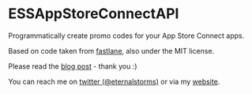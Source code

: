 # ESSAppStoreConnectAPI
Programmatically create promo codes for your App Store Connect apps.

Based on code taken from [fastlane](https://github.com/fastlane/fastlane), also under the MIT license.

Please read the [blog post](https://blog.eternalstorms.at/2019/02/19/promocodespart1/) - thank you :)

You can reach me on [twitter (@eternalstorms)](https://twitter.com/eternalstorms) or via my [website](https://eternalstorms.at).
